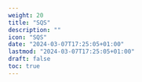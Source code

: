 ```yaml
---
weight: 20
title: "SQS"
description: ""
icon: "SQS"
date: "2024-03-07T17:25:05+01:00"
lastmod: "2024-03-07T17:25:05+01:00"
draft: false
toc: true
---
```

